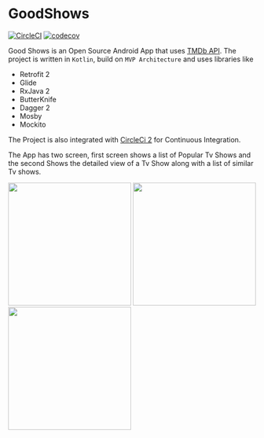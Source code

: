 # GoodShows
[![CircleCI](https://circleci.com/gh/rishabh876/GoodShows.svg?style=svg)](https://circleci.com/gh/rishabh876/GoodShows)
[![codecov](https://codecov.io/gh/rishabh876/GoodShows/branch/master/graph/badge.svg)](https://codecov.io/gh/rishabh876/GoodShows)

Good Shows is an Open Source Android App that uses [TMDb API](https://developers.themoviedb.org). 
The project is written in `Kotlin`, build on `MVP Architecture` and uses libraries like
- Retrofit 2
- Glide
- RxJava 2
- ButterKnife
- Dagger 2
- Mosby
- Mockito

The Project is also integrated with [CircleCi 2](https://circleci.com/gh/rishabh876/GoodShows) for Continuous Integration. 

The App has two screen, first screen shows a list of Popular Tv Shows and the second Shows the detailed view of a Tv Show along with a list of similar Tv shows. 

<img width="250" src="https://i.imgur.com/YaVKZpm.png"> <img width="250" src="https://i.imgur.com/7y0Ddkw.jpg"> <img width="250" src="https://i.imgur.com/RmbjuFJ.jpg">


